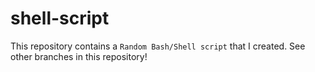 # shell-script
This repository contains a `Random Bash/Shell script` that I created.
See other branches in this repository!
